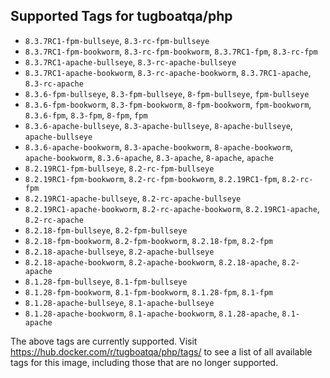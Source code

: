 ## Supported Tags for tugboatqa/php

* `8.3.7RC1-fpm-bullseye`, `8.3-rc-fpm-bullseye`
* `8.3.7RC1-fpm-bookworm`, `8.3-rc-fpm-bookworm`, `8.3.7RC1-fpm`, `8.3-rc-fpm`
* `8.3.7RC1-apache-bullseye`, `8.3-rc-apache-bullseye`
* `8.3.7RC1-apache-bookworm`, `8.3-rc-apache-bookworm`, `8.3.7RC1-apache`, `8.3-rc-apache`
* `8.3.6-fpm-bullseye`, `8.3-fpm-bullseye`, `8-fpm-bullseye`, `fpm-bullseye`
* `8.3.6-fpm-bookworm`, `8.3-fpm-bookworm`, `8-fpm-bookworm`, `fpm-bookworm`, `8.3.6-fpm`, `8.3-fpm`, `8-fpm`, `fpm`
* `8.3.6-apache-bullseye`, `8.3-apache-bullseye`, `8-apache-bullseye`, `apache-bullseye`
* `8.3.6-apache-bookworm`, `8.3-apache-bookworm`, `8-apache-bookworm`, `apache-bookworm`, `8.3.6-apache`, `8.3-apache`, `8-apache`, `apache`
* `8.2.19RC1-fpm-bullseye`, `8.2-rc-fpm-bullseye`
* `8.2.19RC1-fpm-bookworm`, `8.2-rc-fpm-bookworm`, `8.2.19RC1-fpm`, `8.2-rc-fpm`
* `8.2.19RC1-apache-bullseye`, `8.2-rc-apache-bullseye`
* `8.2.19RC1-apache-bookworm`, `8.2-rc-apache-bookworm`, `8.2.19RC1-apache`, `8.2-rc-apache`
* `8.2.18-fpm-bullseye`, `8.2-fpm-bullseye`
* `8.2.18-fpm-bookworm`, `8.2-fpm-bookworm`, `8.2.18-fpm`, `8.2-fpm`
* `8.2.18-apache-bullseye`, `8.2-apache-bullseye`
* `8.2.18-apache-bookworm`, `8.2-apache-bookworm`, `8.2.18-apache`, `8.2-apache`
* `8.1.28-fpm-bullseye`, `8.1-fpm-bullseye`
* `8.1.28-fpm-bookworm`, `8.1-fpm-bookworm`, `8.1.28-fpm`, `8.1-fpm`
* `8.1.28-apache-bullseye`, `8.1-apache-bullseye`
* `8.1.28-apache-bookworm`, `8.1-apache-bookworm`, `8.1.28-apache`, `8.1-apache`

The above tags are currently supported. Visit https://hub.docker.com/r/tugboatqa/php/tags/ to see a list of all available tags for this image, including those that are no longer supported.
